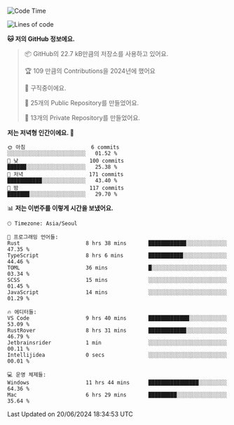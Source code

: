   <!--START_SECTION:waka-->
![Code Time](http://img.shields.io/badge/Code%20Time-670%20hrs%2051%20mins-blue)

![Lines of code](https://img.shields.io/badge/%EC%A0%80%EB%8A%94%20%EC%97%AC%ED%83%9C%EA%B9%8C%EC%A7%80%20-358.8%20thousand%20%EC%A4%84%EC%9D%98%20%EC%BD%94%EB%93%9C%EB%A5%BC%20%EC%9E%91%EC%84%B1%ED%96%88%EC%96%B4%EC%9A%94.-blue)

**🐱 저의 GitHub 정보에요.** 

> 📦 GitHub의 22.7 kB만큼의 저장소를 사용하고 있어요. 
 > 
> 🏆 109 만큼의 Contributions을 2024년에 했어요
 > 
> 💼 구직중이에요.
 > 
> 📜 25개의 Public Repository를 만들었어요. 
 > 
> 🔑 13개의 Private Repository를 만들었어요. 
 > 
**저는 저녁형 인간이에요. 🦉** 

```text
🌞 아침                     6 commits           ░░░░░░░░░░░░░░░░░░░░░░░░░   01.52 % 
🌆 낮　                     100 commits         ██████░░░░░░░░░░░░░░░░░░░   25.38 % 
🌃 저녁                     171 commits         ███████████░░░░░░░░░░░░░░   43.40 % 
🌙 밤　                     117 commits         ███████░░░░░░░░░░░░░░░░░░   29.70 % 
```


📊 **저는 이번주를 이렇게 시간을 보냈어요.** 

```text
🕑︎ Timezone: Asia/Seoul

💬 프로그래밍 언어들: 
Rust                     8 hrs 38 mins       ████████████░░░░░░░░░░░░░   47.35 % 
TypeScript               8 hrs 6 mins        ███████████░░░░░░░░░░░░░░   44.46 % 
TOML                     36 mins             █░░░░░░░░░░░░░░░░░░░░░░░░   03.34 % 
SCSS                     15 mins             ░░░░░░░░░░░░░░░░░░░░░░░░░   01.45 % 
JavaScript               14 mins             ░░░░░░░░░░░░░░░░░░░░░░░░░   01.29 % 

🔥 에디터들: 
VS Code                  9 hrs 40 mins       █████████████░░░░░░░░░░░░   53.09 % 
RustRover                8 hrs 31 mins       ████████████░░░░░░░░░░░░░   46.79 % 
Jetbrainsrider           1 min               ░░░░░░░░░░░░░░░░░░░░░░░░░   00.11 % 
Intellijidea             0 secs              ░░░░░░░░░░░░░░░░░░░░░░░░░   00.01 % 

💻 운영 체제들: 
Windows                  11 hrs 44 mins      ████████████████░░░░░░░░░   64.36 % 
Mac                      6 hrs 29 mins       █████████░░░░░░░░░░░░░░░░   35.64 % 
```


 Last Updated on 20/06/2024 18:34:53 UTC
<!--END_SECTION:waka-->
